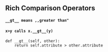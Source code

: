 ## Rich Comparison Operators
#### `__gt__ means ,,greater than"`
#### `x>y calls x.__gt__(y)`

```
def __gt__(self, other):
    return self.attribute > other.attribute
```
